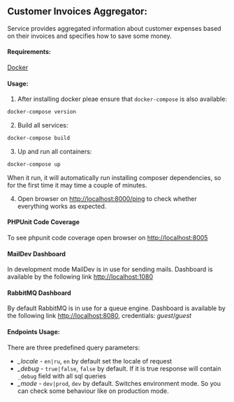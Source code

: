 Customer Invoices Aggregator:
-----------------------------

Service provides aggregated information about
customer expenses based on their invoices and
specifies how to save some money.


#### Requirements:

[Docker](https://www.docker.com/)

#### Usage:
1. After installing docker pleae ensure that `docker-compose` is also available:
```bash
docker-compose version
```

2. Build all services:
```bash
docker-compose build
```

3. Up and run all containers:
```bash
docker-compose up
```

When it run, it will automatically run installing composer dependencies, so for 
the first time it may time a couple of minutes.

4. Open browser on [http://localhost:8000/ping](http://localhost:8000/ping) to check whether
everything works as expected.

#### PHPUnit Code Coverage

To see phpunit code coverage open browser on [http://localhost:8005](http://localhost:8005)

#### MailDev Dashboard

In development mode MailDev is in use for sending mails. Dashboard is available by 
the following link [http://localhost:1080](http://localhost:1080)


#### RabbitMQ Dashboard

By default RabbitMQ is in use for a queue engine. Dashboard is available by the 
 following link [http://localhost:8080](http://localhost:8080), credentials: *guest*/*guest*
 
#### Endpoints Usage:
There are three predefined query parameters:
- *_locale* - `en|ru`, `en` by default set the locale of request
- *_debug* - `true|false`, `false` by default. If it is true response will contain
    `_debug` field with all sql queries
- *_mode* - `dev|prod`, `dev` by default. Switches environment mode. So you can check 
some behaviour like on production mode.